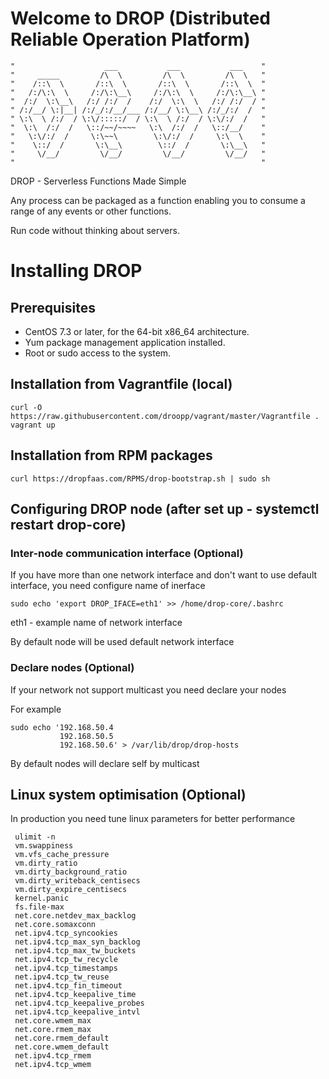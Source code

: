 # Welcome to DROP (Distributed Reliable Operation Platform)

    "                    ___           ___           ___    "
    "     _____         /\  \         /\  \         /\  \   "
    "    /::\  \       /::\  \       /::\  \       /::\  \  "
    "   /:/\:\  \     /:/\:\__\     /:/\:\  \     /:/\:\__\ "
    "  /:/  \:\__\   /:/ /:/  /    /:/  \:\  \   /:/ /:/  / "
    " /:/__/ \:|__| /:/_/:/__/___ /:/__/ \:\__\ /:/_/:/  /  "
    " \:\  \ /:/  / \:\/:::::/  / \:\  \ /:/  / \:\/:/  /   "
    "  \:\  /:/  /   \::/~~/~~~~   \:\  /:/  /   \::/__/    "
    "   \:\/:/  /     \:\~~\        \:\/:/  /     \:\  \    "
    "    \::/  /       \:\__\        \::/  /       \:\__\   "
    "     \/__/         \/__/         \/__/         \/__/   "
    "                                                       "


DROP - Serverless Functions Made Simple

Any process can be packaged as a function enabling you to consume a range of any events or other functions.

Run code without thinking about servers.


# Installing DROP
## Prerequisites

- CentOS 7.3 or later, for the 64-bit x86_64 architecture.
- Yum package management application installed.
- Root or sudo access to the system.


## Installation from Vagrantfile (local)


    curl -O https://raw.githubusercontent.com/droopp/vagrant/master/Vagrantfile .
    vagrant up

## Installation from RPM packages

    curl https://dropfaas.com/RPMS/drop-bootstrap.sh | sudo sh


## Configuring DROP node (after set up  - systemctl restart drop-core)

### Inter-node communication interface (Optional)

If you have more than one network interface and don't want to use default interface,
you need configure name of inerface

    sudo echo 'export DROP_IFACE=eth1' >> /home/drop-core/.bashrc

eth1 - example name of network interface

By default node will be used default network interface


### Declare nodes (Optional)

If your network not support multicast you need declare your nodes

For example

    sudo echo '192.168.50.4
               192.168.50.5
               192.168.50.6' > /var/lib/drop/drop-hosts


By default nodes will declare self by multicast


## Linux system optimisation (Optional)

In production you need tune linux parameters for better performance


     ulimit -n
     vm.swappiness
     vm.vfs_cache_pressure
     vm.dirty_ratio
     vm.dirty_background_ratio
     vm.dirty_writeback_centisecs
     vm.dirty_expire_centisecs
     kernel.panic
     fs.file-max
     net.core.netdev_max_backlog
     net.core.somaxconn
     net.ipv4.tcp_syncookies
     net.ipv4.tcp_max_syn_backlog
     net.ipv4.tcp_max_tw_buckets
     net.ipv4.tcp_tw_recycle
     net.ipv4.tcp_timestamps
     net.ipv4.tcp_tw_reuse
     net.ipv4.tcp_fin_timeout
     net.ipv4.tcp_keepalive_time
     net.ipv4.tcp_keepalive_probes
     net.ipv4.tcp_keepalive_intvl
     net.core.wmem_max
     net.core.rmem_max
     net.core.rmem_default
     net.core.wmem_default
     net.ipv4.tcp_rmem
     net.ipv4.tcp_wmem




